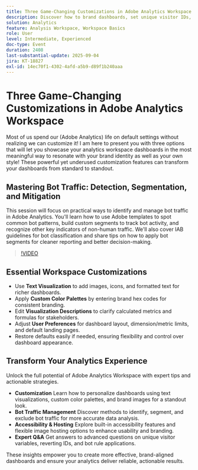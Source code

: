 ```yaml
---
title: Three Game-Changing Customizations in Adobe Analytics Workspace
description: Discover how to brand dashboards, set unique visitor IDs, and combat bot traffic in Adobe Analytics with insights from Champions Isha Gupta & Deb William.
solution: Analytics
feature: Analysis Workspace, Workspace Basics
role: User
level: Intermediate, Experienced
doc-type: Event
duration: 2408
last-substantial-update: 2025-09-04
jira: KT-18827
exl-id: 14ec70f1-4302-4afd-a5b9-d89f1b240aaa
---
```

# Three Game-Changing Customizations in Adobe Analytics Workspace

Most of us spend our (Adobe Analytics) life on default settings without realizing we can customize it! I am here to present you with three options that will let you showcase your analytics workspace dashboards in the most meaningful way to resonate with your brand identity as well as your own style! These powerful yet underused customization features can transform your dashboards from standard to standout.

## Mastering Bot Traffic: Detection, Segmentation, and Mitigation

This session will focus on practical ways to identify and manage bot traffic in Adobe Analytics. You'll learn how to use Adobe templates to spot common bot patterns, build custom segments to track bot activity, and recognize other key indicators of non-human traffic. We'll also cover IAB guidelines for bot classification and share tips on how to apply bot segments for cleaner reporting and better decision-making.

>[!VIDEO](https://video.tv.adobe.com/v/3471123/?learn=on&enablevpops)

## Essential Workspace Customizations

* Use **Text Visualization** to add images, icons, and formatted text for richer dashboards.
* Apply **Custom Color Palettes** by entering brand hex codes for consistent branding.
* Edit **Visualization Descriptions** to clarify calculated metrics and formulas for stakeholders.
* Adjust **User Preferences** for dashboard layout, dimension/metric limits, and default landing pages.
* Restore defaults easily if needed, ensuring flexibility and control over dashboard appearance.

## Transform Your Analytics Experience

Unlock the full potential of Adobe Analytics Workspace with expert tips and actionable strategies.

* **Customization** Learn how to personalize dashboards using text visualizations, custom color palettes, and brand images for a standout look.
* **Bot Traffic Management** Discover methods to identify, segment, and exclude bot traffic for more accurate data analysis.
* **Accessibility & Hosting** Explore built-in accessibility features and flexible image hosting options to enhance usability and branding.
* **Expert Q&A** Get answers to advanced questions on unique visitor variables, reverting IDs, and bot rule applications.

These insights empower you to create more effective, brand-aligned dashboards and ensure your analytics deliver reliable, actionable results.
